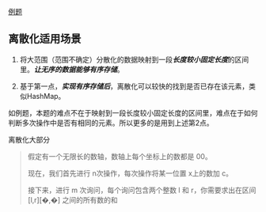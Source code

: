 [例题](https://www.acwing.com/problem/content/description/804/)

## 离散化适用场景

1. 将大范围（范围不确定）分散化的数据映射到一段***长度较小固定长度***的区间里。***让无序的数据能够有序存储***。

2. 基于第一点，***实现有序存储后***，离散化可以较快的找到是否已存在该元素，类似HashMap。

如例题，本题的难点不在于映射到一段长度较小固定长度的区间里，难点在于如何判断多次操作中是否有相同的元素。所以更多的是用到上述第2点。

离散化大部分

> 假定有一个无限长的数轴，数轴上每个坐标上的数都是 00。
>
> 现在，我们首先进行 n次操作，每次操作将某一位置 x上的数加 c。
>
> 接下来，进行 m 次询问，每个询问包含两个整数 l 和 r，你需要求出在区间 [l,r][�,�] 之间的所有数的和

